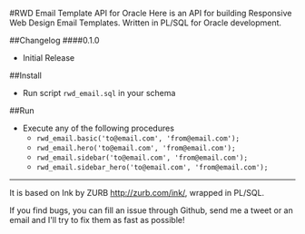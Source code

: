 #RWD Email Template API for Oracle
Here is an API for building Responsive Web Design Email Templates. Written in PL/SQL for Oracle development.

##Changelog
####0.1.0
- Initial Release

##Install
- Run script `rwd_email.sql` in your schema

##Run
- Execute any of the following procedures
    + `rwd_email.basic('to@email.com', 'from@email.com');`
    + `rwd_email.hero('to@email.com', 'from@email.com');`
    + `rwd_email.sidebar('to@email.com', 'from@email.com');`
    + `rwd_email.sidebar_hero('to@email.com', 'from@email.com');`

---

It is based on Ink by ZURB http://zurb.com/ink/, wrapped in PL/SQL.

If you find bugs, you can fill an issue through Github, send me a tweet or an email and I'll try to fix them as fast as possible!